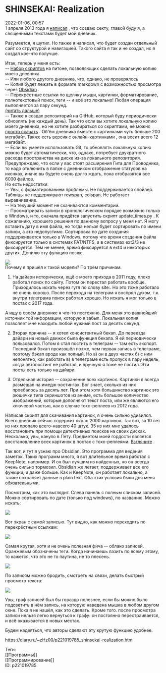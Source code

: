 SHINSEKAI: Realization
=======================

   
 2022-01-06, 00:57   
  1 апреля 2013 года я  [написал](SHINSEKAI)  , что создаю секту, главой буду я, а священными текстами будет мой дневник.   
   
 Разумеется, я шутил. Но также я написал, что будет создан отдельный сайт со структурой и навигацией. Такого сайта я так и не создал, но я создал кое-что получше.   
   
 Итак, теперь у меня есть:   
 --  [Набор скриптов](https://github.com/zHz00/diary_ru_dump)  на питоне, позволяющих сделать локальную копию моего дневника   
 -- Или любого другого дневника, что, однако, не проверялось   
 -- Копия будет лежать в формате markdown с возможностью просмотра через  [Obsidian](https://obsidian.md/)  .   
 -- Перекрёстные ссылки по щелчку мыши, картинки, форматирование, полнотекстовый поиск, теги -- и всё это локально! Любая операция выполняется за пару секунд.   
  [(читать дальше)](https://zHz00.diary.ru/p221019785.htm?index=1#linkmore221019785m1)      
 -- Также я создал репозиторий на GitHub, который буду периодически обновлять (не каждый день). Так что если вы хотите локальную копию моего дневника, но не хотите разбираться со скриптами, её можно  [просто скачать](https://github.com/zHz00/zhz_diary_obsidian)  . Об'ём дневника вместе с картинками чуть больше 200 мегабайт. Также есть  [версия с онлайн-картинками](https://github.com/zHz00/zhz_diary_obsidian_nopics)  , она весит всего 12 мегабайт.   
 -- Если вы умеете использовать Git, то обновлять локальную копию можно будет автоматически, что, однако, потребует двукратного расхода пространства на диске из-за локального репозитория. Предупреждаю, что если у вас стоят расширения Гита для Проводника, то надо отключить в папке с дневником отображение статусов на иконках, иначе вы будете очень долго ждать, пока отобразятся все 6000 файлов.   
 Но есть недостатки:   
 -- Увы, с форматированием проблемы. Не поддерживается спойлер. Таблицы не поддерживают rowspan, colspan. Не работает выравнивание.   
 -- На текущий момент не скачиваются комментарии.   
 -- Просматривать записи в хронологическом порядке возможно только в Windows, и то, сначала придётся запустить скрипт update\_times.py . К сожалению, хорошего решения по данному вопросу у меня нет. Я могу вставить дату в имя файла, но тогда нельзя будет сортировать по имени записи, а это недопустимо. Сортировка по дате создания поддерживается только в Windows, потому что время создания файла фиксируется только в системах FAT/NTFS, а в системах ext2/3 не фиксируется. Тем не менее, время фиксируется в ext4 и некоторых других. Допилю эту функцию позже.   
   
 ![](pics/gsVdz7b.png)   
 Почему я пришёл к такой модели? По трём причинам.   
   
 1. На дайари исторически, ещё с моего прихода в 2011 году, плохо работал поиск по сайту. Потом он перестал работать вообще. Приходилось искать через гугл по слову site:. Но это тоже работало не очень хорошо. После перехода на телеграм я воспрял духом, т.к. внутри телеграма поиск работал хорошо. Но искать я мог только в постах с 2017 года.   
   
 А ищу в своём дневнике я что-то постоянно. Для меня это важнейший источник той информации, которую я забыл. Локальная копия позволяет мне находить любой нужный пост за десять секунд.   
   
 2. Вторая причина -- я хотел консистентный бекап. До переезда дайари на новый движок была функция бекапа. Я ей периодически пользовался. Потом я стал постить в телеграм -- там есть экспорт. Последний бэкап произошёл позже, чем первая запись в телеграме, поэтому бэкап вроде как полный. Но а) он в двух частях б) с ним непонятно, как работать в) в телеграме есть пропуск в пару недель, когда автопостинг не работал, и вручную я тоже не постил. Эти посты есть только на дайари.   
   
 3. Отдельная история -- сохранение всех картинок. Картинки я всегда размещал на имедж-хостингах. Бог знает, сколько из них проебалось за десять лет. При этом хотя большинство картинок это рюшечки типа скриншотов из аниме, есть большое количество изображений, которые дополняют текст поста, или же являются его ключевой частью, как в случае тохо-реплеев из 2012 года.   
   
 Написав скрипт для скачивания картинок, я очень сильно удивился. Всего дневник сейчас содержит около 2000 картинок. Так вот, за 10 лет из них пропало всего-навсего 40 штук. 35 из них мне удалось восстановить при помощи детективных поисков на своих дисках. Несколько, увы, кануло в Лету. Предметом моей гордости является восстановление всех картинок в постах с тохо-реплеями.  [Взгляните](https://zhz00.diary.ru/?tag=296346&n=t)  .   
   
 Так вот, и тут я узнаю про Obsidian. Это программа для ведения заметок. Таких программ много, я вот длительное время работал с KeepNote, например. И он был лучшим из найденных, но он всегда очень сильно тормозил. Obsidian же летает, поддерживает все его функции, и даже больше. Как и KeepNote, он работает локально, а также сохраняет данные в plain text. Оба этих условия были для меня обязательными.   
   
 Посмотрим, как это выглядит. Слева панель с полным списком записей. Можно сортировать по дате (только под windows), по названию. Можно искать:   
   
  ![](pics/2e1488213baf.png)    
   
 Вот экран с самой записью. Тут видно, как можно переходить по перекрёстным ссылкам:   
   
  ![](pics/530e1393c38f.png)    
   
 Самая крутая, хотя и не очень полезная фича -- облако записей. Оранжевым обозначены теги. Когда начинаешь лазить по всему этому, то кажется, что это не то паутина, не то плесень.   
   
  ![](pics/6b8d9d6dc691.png)    
   
 По записям можно бродить, смотреть на связи, делать быстрый просмотр текста:   
   
  ![](pics/08b6824666bf.png)    
   
 Увы, граф записей был бы гораздо полезнее, если бы можно было подсветить в нём запись, на которую наведена мышка в любом другом окне. Пока я не нашёл, как это сделать. Кроме того. после просмотра записи нельзя легко вернуться к графу: он постоянно перестраивается, и всё оказывается в новых местах.   
   
 Будем надеяться, что авторы сделают эту крутую функцию удобнее.   
      
 <https://diary.ru/~zHz00/p221019785_shinsekai-realization.htm>   
   
 Теги:   
 [[Программы]]   
 [[Программирование]]   
 ID: p221019785